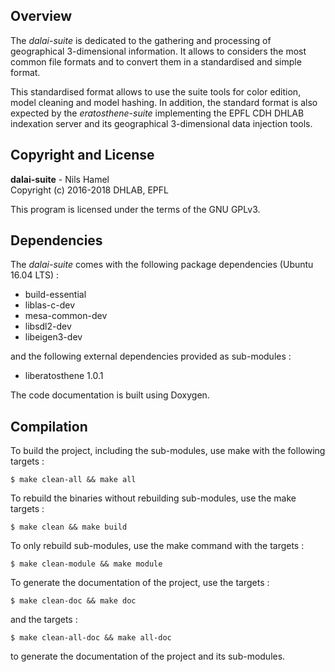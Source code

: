 ## Overview

The _dalai-suite_ is dedicated to the gathering and processing of geographical 3-dimensional information. It allows to considers the most common file formats and to convert them in a standardised and simple format.

This standardised format allows to use the suite tools for color edition, model cleaning and model hashing. In addition, the standard format is also expected by the _eratosthene-suite_ implementing the EPFL CDH DHLAB indexation server and its geographical 3-dimensional data injection tools.

## Copyright and License

**dalai-suite** - Nils Hamel <br >
Copyright (c) 2016-2018 DHLAB, EPFL

This program is licensed under the terms of the GNU GPLv3.

## Dependencies

The _dalai-suite_ comes with the following package dependencies (Ubuntu 16.04 LTS) :

* build-essential
* liblas-c-dev
* mesa-common-dev
* libsdl2-dev
* libeigen3-dev

and the following external dependencies provided as sub-modules :

* liberatosthene 1.0.1

The code documentation is built using Doxygen.

## Compilation

To build the project, including the sub-modules, use make with the following targets :

    $ make clean-all && make all

To rebuild the binaries without rebuilding sub-modules, use the make targets :

    $ make clean && make build

To only rebuild sub-modules, use the make command with the targets :

    $ make clean-module && make module

To generate the documentation of the project, use the targets :

    $ make clean-doc && make doc

and the targets :

    $ make clean-all-doc && make all-doc

to generate the documentation of the project and its sub-modules.
